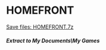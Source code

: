 # HOMEFRONT
[Save files: HOMEFRONT.7z](HOMEFRONT.7z?raw=true)
##### Extract to My Documents\My Games